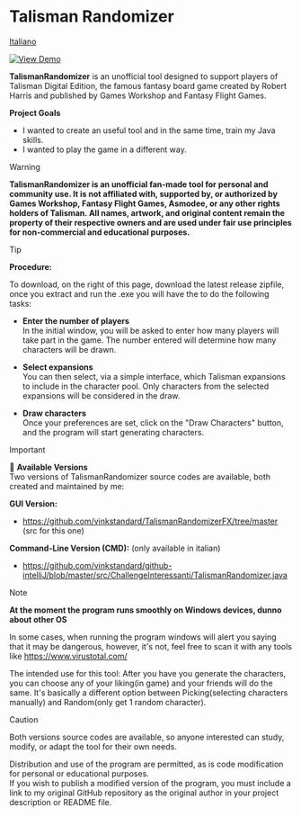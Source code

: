 # Talisman Randomizer

[Italiano](README.it.md) 

[![View Demo](https://img.shields.io/badge/▶%20View%20Demo-gray)](img/clip.gif)

**TalismanRandomizer** is an unofficial tool designed to support players of Talisman Digital Edition, the famous fantasy board game created by Robert Harris and published by Games Workshop and Fantasy Flight Games.

**Project Goals**  

- I wanted to create an useful tool and in the same time, train my Java skills.
- I wanted to play the game in a different way.

> [!WARNING]
> **TalismanRandomizer is an unofficial fan-made tool for personal and community use.
> It is not affiliated with, supported by, or authorized by Games Workshop, Fantasy Flight Games, Asmodee, or any other rights holders of Talisman.
> All names, artwork, and original content remain the property of their respective owners and are used under fair use principles for non-commercial and educational purposes.**

> [!TIP]
> **Procedure:**
> 
> To download, on the right of this page, download the latest release zipfile, once you extract and run the .exe you will have the to do the following tasks:
> 
> - **Enter the number of players**  
>  In the initial window, you will be asked to enter how many players will take part in the game. The number entered will determine how many characters will be drawn.
>
> - **Select expansions**  
>  You can then select, via a simple interface, which Talisman expansions to include in the character pool. Only characters from the selected expansions will be considered in the draw.
>
> - **Draw characters**  
>  Once your preferences are set, click on the "Draw Characters" button, and the program will start generating characters.

> [!IMPORTANT]  
> 🔗 **Available Versions**  
> Two versions of TalismanRandomizer source codes are available, both created and maintained by me:
>
> **GUI Version:**  
> - https://github.com/vinkstandard/TalismanRandomizerFX/tree/master (src for this one)
>
> **Command-Line Version (CMD):** (only available in italian)
> - https://github.com/vinkstandard/github-intelliJ/blob/master/src/ChallengeInteressanti/TalismanRandomizer.java

> [!NOTE]
> **At the moment the program runs smoothly on Windows devices, dunno about other OS**
> 
> In some cases, when running the program windows will alert you saying that it may be dangerous, however, it's not, feel free to scan it with any tools like https://www.virustotal.com/
> 
> The intended use for this tool:
> After you have you generate the characters, you can choose any of your liking(in game) and your friends will do the same.
> It's basically a different option between Picking(selecting characters manually) and Random(only get 1 random character).

> [!CAUTION]
> Both versions source codes are available, so anyone interested can study, modify, or adapt the tool for their own needs.
>
> Distribution and use of the program are permitted, as is code modification for personal or educational purposes.  
> If you wish to publish a modified version of the program, you must include a link to my original GitHub repository as the original author in your project description or README file.
